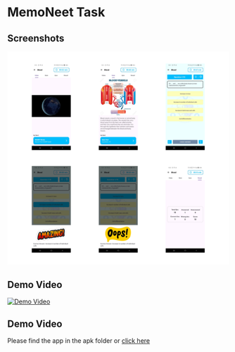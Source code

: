 # MemoNeet Task
## Screenshots

<img src="https://github.com/SantoshInchalakaranji/MemoNeetTask/blob/master/screenshots/screenshot.png" />

## Demo Video

[![Demo Video](https://png.pngtree.com/png-vector/20190724/ourmid/pngtree-vector-play-icon-png-image_1572584.jpg)](https://drive.google.com/file/d/16kr6Wu4Syb2pNbtbGkAvvLupvA-YrHJY/view?usp=drivesdk)

## Demo Video

Please find the app in the apk folder or  [click here](https://github.com/SantoshInchalakaranji/Drops)
